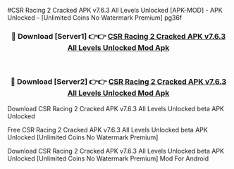 #CSR Racing 2 Cracked APK v7.6.3 All Levels Unlocked [APK-MOD] - APK Unlocked - [Unlimited Coins No Watermark Premium] pg36f



<div align="center">

<h3>🔴 Download [Server1] 👉👉 <a href="https://momento.my/?title=CSR_Racing_2_Cracked_APK_v7.6.3_All_Levels_Unlocked">CSR Racing 2 Cracked APK v7.6.3 All Levels Unlocked Mod Apk</a></h3><br>

<h3>🔴 Download [Server2] 👉👉 <a href="https://momento.my/?title=CSR_Racing_2_Cracked_APK_v7.6.3_All_Levels_Unlocked">CSR Racing 2 Cracked APK v7.6.3 All Levels Unlocked Mod Apk</a></h3>
</div>



Download CSR Racing 2 Cracked APK v7.6.3 All Levels Unlocked beta APK Unlocked

Free CSR Racing 2 Cracked APK v7.6.3 All Levels Unlocked beta APK Unlocked [Unlimited Coins No Watermark Premium]

Download CSR Racing 2 Cracked APK v7.6.3 All Levels Unlocked beta APK Unlocked [Unlimited Coins No Watermark Premium] Mod For Android
